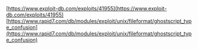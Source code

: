 [https://www.exploit-db.com/exploits/41955](https://www.exploit-db.com/exploits/41955)
[https://www.rapid7.com/db/modules/exploit/unix/fileformat/ghostscript_type_confusion](https://www.rapid7.com/db/modules/exploit/unix/fileformat/ghostscript_type_confusion)
